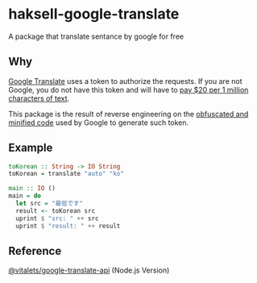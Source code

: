 # haksell-google-translate

A package that translate sentance by google for free

## Why

[Google Translate](https://translate.google.com) uses a token to authorize the requests. If you are not Google, you do not have this token and will have to [pay $20 per 1 million characters of text](https://cloud.google.com/translate/v2/pricing).

This package is the result of reverse engineering on the [obfuscated and minified code](https://translate.google.co.kr/translate/releases/twsfe_w_20161128_RC03/r/js/desktop_module_main.js) used by Google to generate such token.

## Example
```haskell
toKorean :: String -> IO String
toKorean = translate "auto" "ko"

main :: IO ()
main = do
  let src = "最低です"
  result <- toKorean src
  uprint $ "src: " ++ src
  uprint $ "result: " ++ result
```

## Reference
[@vitalets/google-translate-api](https://github.com/vitalets/google-translate-api) (Node.js Version)
